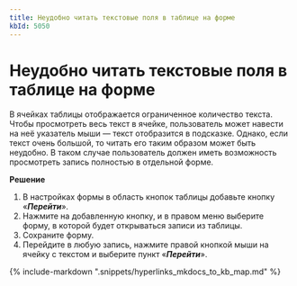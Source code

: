 ```yaml
---
title: Неудобно читать текстовые поля в таблице на форме
kbId: 5050
---
```


# Неудобно читать текстовые поля в таблице на форме

В ячейках таблицы отображается ограниченное количество текста. Чтобы просмотреть весь текст в ячейке, пользователь может навести на неё указатель мыши — текст отобразится в подсказке. Однако, если текст очень большой, то читать его таким образом может быть неудобно. В таком случае пользователь должен иметь возможность просмотреть запись полностью в отдельной форме.

**Решение**

1. В настройках формы в область кнопок таблицы добавьте кнопку «***Перейти***».
2. Нажмите на добавленную кнопку, и в правом меню выберите форму, в которой будет открываться записи из таблицы.
3. Сохраните форму.
4. Перейдите в любую запись, нажмите правой кнопкой мыши на ячейку с текстом и выберите пункт «***Перейти***».

{% include-markdown ".snippets/hyperlinks_mkdocs_to_kb_map.md" %}
